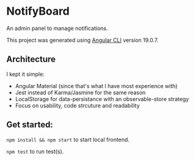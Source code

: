 # NotifyBoard

An admin panel to manage notifications.

This project was generated using [Angular CLI](https://github.com/angular/angular-cli) version 19.0.7.

## Architecture

I kept it simple:
- Angular Material (since that's what I have most experience with)
- Jest instead of Karma/Jasmine for the same reason
- LocalStorage for data-persistance with an observable-store strategy
- Focus on usability, code strcuture and readability

## Get started:

`npm install && npm start` to start local frontend.

`npm test` to run test(s).
